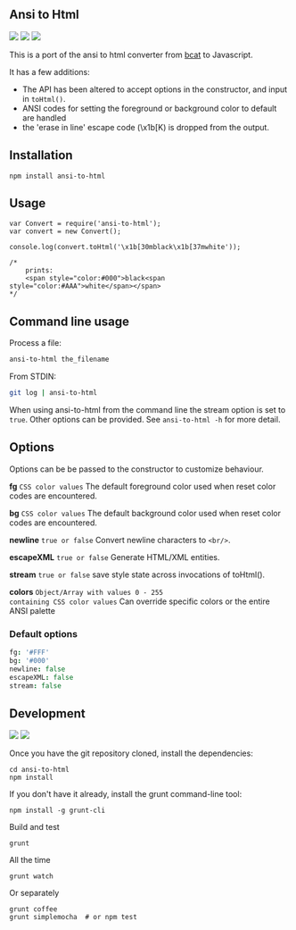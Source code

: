 ## Ansi to Html

![](https://img.shields.io/npm/v/ansi-to-html.svg) ![](https://img.shields.io/npm/dm/ansi-to-html.svg) ![](https://img.shields.io/travis/rburns/ansi-to-html.svg)

This is a port of the ansi to html converter from [bcat](https://github.com/rtomayko/bcat/blob/master/lib/bcat/ansi.rb) to Javascript.

It has a few additions:

* The API has been altered to accept options in the constructor, and input in <code>toHtml()</code>.
* ANSI codes for setting the foreground or background color to default are handled
* the 'erase in line' escape code (\x1b[K) is dropped from the output.

## Installation

	npm install ansi-to-html

## Usage

	var Convert = require('ansi-to-html');
	var convert = new Convert();

	console.log(convert.toHtml('\x1b[30mblack\x1b[37mwhite'));

	/*
		prints:
		<span style="color:#000">black<span style="color:#AAA">white</span></span>
	*/

## Command line usage

Process a file:

```bash
ansi-to-html the_filename
```

From STDIN:

```bash
git log | ansi-to-html
```

When using ansi-to-html from the command line the stream option is set to `true`. Other options can
be provided. See `ansi-to-html -h` for more detail.

## Options

Options can be be passed to the constructor to customize behaviour.

**fg** <code>CSS color values</code> The default foreground color used when reset color codes are encountered.

**bg** <code>CSS color values</code> The default background color used when reset color codes are encountered.

**newline** <code>true or false</code> Convert newline characters to <code>&lt;br/&gt;</code>.

**escapeXML** <code>true or false</code> Generate HTML/XML entities.

**stream** <code>true or false</code> save style state across invocations of toHtml().

**colors** <code>Object/Array with values 0 - 255 containing CSS color values</code> Can override specific colors or the entire ANSI palette

### Default options

```coffee
fg: '#FFF'
bg: '#000'
newline: false
escapeXML: false
stream: false
```

## Development

[![](http://issuestats.com/github/rburns/ansi-to-html/badge/issue?style=flat)](http://issuestats.com/github/rburns/ansi-to-html)
[![](http://issuestats.com/github/rburns/ansi-to-html/badge/pr?style=flat)](http://issuestats.com/github/rburns/ansi-to-html)

Once you have the git repository cloned, install the dependencies:

	cd ansi-to-html
	npm install

If you don't have it already, install the grunt command-line tool:

	npm install -g grunt-cli

Build and test

	grunt

All the time

	grunt watch

Or separately

	grunt coffee
	grunt simplemocha  # or npm test

